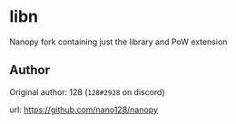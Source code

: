 # libn
Nanopy fork containing just the library and PoW extension

## Author
  Original author: 128 (`128#2928` on discord)
  
  url: https://github.com/nano128/nanopy
